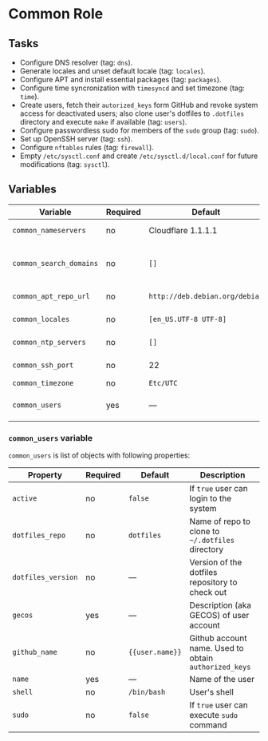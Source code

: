 # Common Role

## Tasks

- Configure DNS resolver (tag: `dns`).
- Generate locales and unset default locale (tag: `locales`).
- Configure APT and install essential packages (tag: `packages`).
- Configure time syncronization with `timesyncd` and set timezone (tag: `time`).
- Create users, fetch their `autorized_keys` form GitHub and revoke system
  access for deactivated users; also clone user's dotfiles to `.dotfiles`
  directory and execute `make` if available (tag: `users`).
- Configure passwordless sudo for members of the `sudo` group (tag: `sudo`).
- Set up OpenSSH server (tag: `ssh`).
- Configure `nftables` rules (tag: `firewall`).
- Empty `/etc/sysctl.conf` and create `/etc/sysctl.d/local.conf` for future
  modifications (tag: `sysctl`).

## Variables

| Variable                | Required | Default                        | Description                                           |
| ----------------------- | -------- | ------------------------------ | ----------------------------------------------------- |
| `common_nameservers`    | no       | Cloudflare 1.1.1.1             | List of nameservers                                   |
| `common_search_domains` | no       | `[]`                           | List of additional DNS search domains                 |
| `common_apt_repo_url`   | no       | `http://deb.debian.org/debian` | URL of APT repository                                 |
| `common_locales`        | no       | `[en_US.UTF-8 UTF-8]`          | List of locales                                       |
| `common_ntp_servers`    | no       | `[]`                           | List of NTP servers                                   |
| `common_ssh_port`       | no       | 22                             | SSH server port                                       |
| `common_timezone`       | no       | `Etc/UTC`                      | Timezone                                              |
| `common_users`          | yes      | —                              | See [`common_users` variable](#common_users-variable) |

### `common_users` variable

`common_users` is list of objects with following properties:

| Property           | Required | Default         | Description                                           |
| ------------------ | -------- | --------------- | ----------------------------------------------------- |
| `active`           | no       | `false`         | If `true` user can login to the system                |
| `dotfiles_repo`    | no       | `dotfiles`      | Name of repo to clone to `~/.dotfiles` directory      |
| `dotfiles_version` | no       | —               | Version of the dotfiles repository to check out       |
| `gecos`            | yes      | —               | Description (aka GECOS) of user account               |
| `github_name`      | no       | `{{user.name}}` | Github account name. Used to obtain `authorized_keys` |
| `name`             | yes      | —               | Name of the user                                      |
| `shell`            | no       | `/bin/bash`     | User's shell                                          |
| `sudo`             | no       | `false`         | If `true` user can execute `sudo` command             |
